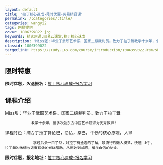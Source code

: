 ```yaml
---
layout: default
title: '拉丁核心速成-限时优惠-网易精品课'
permalink: /:categories/:title/
categories: wangyi2
tags: 网易提供
cover: 1006399022.jpg
keywords: 精选网课,网易云课堂,拉丁核心速成
description: 'Miss张：毕业于武职艺术系。国家二级裁判员。致力于拉丁舞教学十余年，曾多次被东方中国艺术院评为优秀教师！课程特色：综合'
classid: 1006399022
targetlink: https://study.163.com/course/introduction/1006399022.htm?share=1&shareId=1025206652&utm_campaign=share&utm_medium=iphoneShare&utm_source=&utm_u=1025206652
---
```


## 限时特惠

**限时优惠，火速报名**：[拉丁核心速成-报名学习](https://study.163.com/course/introduction/1006399022.htm?share=1&shareId=1025206652&utm_campaign=share&utm_medium=iphoneShare&utm_source=&utm_u=1025206652)

## 课程介绍

Miss张：毕业于武职艺术系。国家二级裁判员。致力于拉丁舞

                教学十余年，曾多次被东方中国艺术院评为优秀教师！

课程特色：综合了拉丁舞伦巴，恰恰，桑巴，牛仔的核心原理，大家

                 学过后会一目了然，对拉丁有通透的了解，最流行的懒人模式，快速 上手。拉丁舞的激情与速度有效的燃烧脂肪，从而达到减肥，增加自信的功效。

**限时优惠，报名地址**：[拉丁核心速成-报名学习](https://study.163.com/course/introduction/1006399022.htm?share=1&shareId=1025206652&utm_campaign=share&utm_medium=iphoneShare&utm_source=&utm_u=1025206652)

